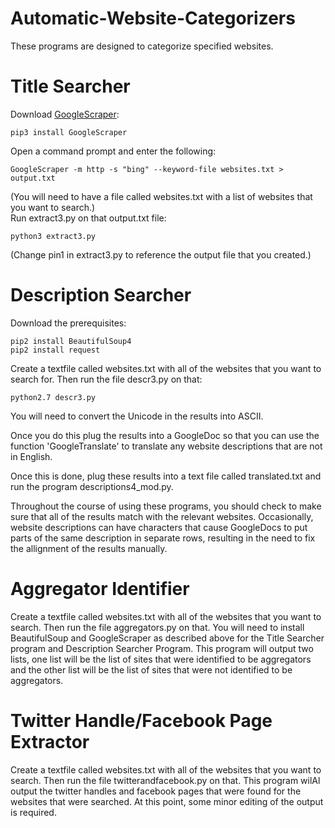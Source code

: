 # Automatic-Website-Categorizers

These programs are designed to categorize specified websites.

# Title Searcher
Download  [GoogleScraper](https://github.com/NikolaiT/GoogleScraper):

    pip3 install GoogleScraper

Open a command prompt and enter the following:

    GoogleScraper -m http -s "bing" --keyword-file websites.txt > output.txt    
 (You will need to have a file called websites.txt with a list of websites that you want to search.)    
Run extract3.py on that output.txt file:

    python3 extract3.py 
 (Change pin1 in extract3.py to reference the output file that you created.)

# Description Searcher
Download the prerequisites:

    pip2 install BeautifulSoup4
    pip2 install request
    
Create a textfile called websites.txt with all of the websites that you want to search for. Then run the file descr3.py on that:

    python2.7 descr3.py

You will need to convert the Unicode in the results into ASCII. 

Once you do this plug the results into a GoogleDoc so that you can use the function 'GoogleTranslate' to translate any website descriptions that are not in English. 

Once this is done, plug these results into a text file called translated.txt and run the program descriptions4_mod.py.

Throughout the course of using these programs, you should check to make sure that all of the results match with the relevant websites. Occasionally, website descriptions can have characters that cause GoogleDocs to put parts of the same description in separate rows, resulting in the need to fix the allignment of the results manually.

# Aggregator Identifier

Create a textfile called websites.txt with all of the websites that you want to search. Then run the file aggregators.py on that. You will need to install BeautifulSoup and GoogleScraper as described above for the Title Searcher program and Description Searcher Program. This program will output two lists, one list will be the list of sites that were identified to be aggregators and the other list will be the list of sites that were not identified to be aggregators.

# Twitter Handle/Facebook Page Extractor
Create a textfile called websites.txt with all of the websites that you want to search. Then run the file twitterandfacebook.py on that. This program wilAl output the twitter handles and facebook pages that were found for the websites that were searched. At this point, some minor editing of the output is required.
